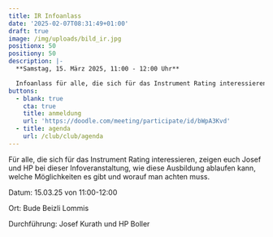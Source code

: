 ```yaml
---
title: IR Infoanlass
date: '2025-02-07T08:31:49+01:00'
draft: true
image: /img/uploads/bild_ir.jpg
positionx: 50
positiony: 50
description: |-
  **Samstag, 15. März 2025, 11:00 - 12:00 Uhr**

  Infoanlass für alle, die sich für das Instrument Rating interessieren.
buttons:
  - blank: true
    cta: true
    title: anmeldung
    url: 'https://doodle.com/meeting/participate/id/bWpA3Kvd'
  - title: agenda
    url: /club/club/agenda
---
```

Für alle, die sich für das Instrument Rating interessieren, zeigen euch Josef und HP bei dieser Infoveranstaltung, wie diese Ausbildung ablaufen kann, welche Möglichkeiten es gibt und worauf man achten muss.

Datum: 15.03.25 von 11:00-12:00

Ort: Bude Beizli Lommis

Durchführung: Josef Kurath und HP Boller
